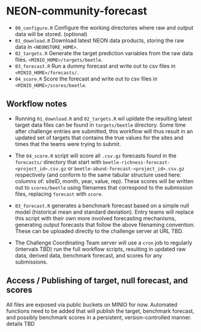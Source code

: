 # NEON-community-forecast

- `00_configure.R` Configure the working directories where raw and output data will be stored. (optional)
- `01_download.R`  Download latest NEON data products, storing the raw data in `<NEONSTORE_HOME>`.  
- `02_targets.R`   Generate the target prediction variables from the raw data files. `<MINIO_HOME>/targets/beetle`.
- `03_forecast.R`  Run a dummy forecast and write out to csv files in `<MINIO_HOME>/forecasts/`.
- `04_score.R`     Score the forecast and write out to csv files in `<MINIO_HOME>/scores/beetle`.


## Workflow notes

- Running `01_download.R` and `02_targets.R` wil upldate the resulting  latest target data files can be found in `targets/beetle` directory.  Some time after challenge entries are submitted, this workflow will thus result in an updated set of targets that contains the true values for the sites and times that the teams were trying to submit.  

- The `04_score.R` script will score all `.csv.gz` forecasts found in the `forecasts/` directory that start with `beetle-richness-forecast-<project_id>.csv.gz` or `beetle-abund-forecast-<project_id>.csv.gz` respectively (and conform to the same tabular structure used here: columns of: siteID, month, year, value, rep).  These scores will be written out to `scores/beetle` using filenames that correspond to the submission files, replacing `forecast` with `score`.   

- `03_forecast.R` generates a benchmark forecast based on a simple null model (historical mean and standard deviation).  Entry teams will replace this script with their own more involved forecasting mechanisms, generating output forecasts that follow the above filenaming convention.  These can be uploaded directly to the challenge server at URL TBD.  

- The Challenge Coordinating Team server will use a `cron` job to regularly (intervals TBD) run the full workflow scripts, resulting in updated raw data, derived data, benchmark forecast, and scores for any submissions.

## Access / Publishing of target, null forecast, and scores

All files are exposed via public buckets on MINIO for now. Automated functions need to be added that will publish the target, benchmark forecast, and possibly benchmark scores in a persistent, version-controlled manner.  details TBD


